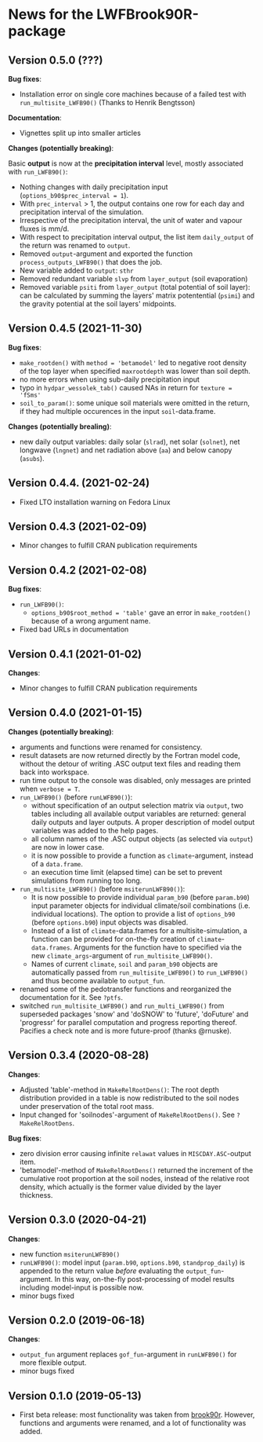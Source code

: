 # News for the LWFBrook90R-package

## Version 0.5.0 (???)

**Bug fixes**:

- Installation error on single core machines because of a failed test with `run_multisite_LWFB90()` (Thanks to Henrik Bengtsson)

**Documentation**:

- Vignettes split up into smaller articles

**Changes (potentially breaking)**:

Basic **output** is now at the **precipitation interval** level, mostly associated with `run_LWFB90()`:

  - Nothing changes with daily precipitation input (`options_b90$prec_interval = 1`).
  - With `prec_interval` > 1, the output contains one row for each day 
  and precipitation interval of the simulation.
  - Irrespective of the precipitation interval, the unit of water and vapour fluxes is mm/d.
  - With respect to precipitation interval output, the list item `daily_output` of the return was renamed to `output`.
  - Removed `output`-argument and exported the function `process_outputs_LWFB90()` that does the job.
  - New variable added to `output`: `sthr`
  - Removed redundant variable `slvp` from `layer_output` (soil evaporation)
  - Removed variable `psiti` from `layer_output` (total potential of soil layer): can be calculated by summing the layers' matrix potentential (`psimi`) and the gravity potential at the soil layers' midpoints.


## Version 0.4.5 (2021-11-30)

**Bug fixes**:

- `make_rootden()` with `method = 'betamodel'` led to negative 
root density of the top layer when specified `maxrootdepth` was lower than soil depth.
- no more errors when using sub-daily precipitation input
- typo in `hydpar_wessolek_tab()` caused NAs in return for `texture = 'fSms'`
- `soil_to_param()`: some unique soil materials were omitted in the return, if they had multiple occurences in the input `soil`-data.frame.

**Changes (potentially brealing)**:

- new daily output variables: daily solar (`slrad`), net solar (`solnet`), net longwave (`lngnet`) and net radiation above (`aa`) and below canopy (`asubs`).

## Version 0.4.4. (2021-02-24)

- Fixed LTO installation warning on Fedora Linux

## Version 0.4.3 (2021-02-09)

- Minor changes to fulfill CRAN publication requirements

## Version 0.4.2 (2021-02-08)

**Bug fixes**:

- `run_LWFB90()`: 
  - `options_b90$root_method = 'table'` gave an error in `make_rootden()` because of a wrong argument name.
- Fixed bad URLs in documentation

## Version 0.4.1 (2021-01-02)

**Changes**:

- Minor changes to fulfill CRAN publication requirements

## Version 0.4.0  (2021-01-15)

**Changes (potentially breaking)**:

- arguments and functions were renamed for consistency.
- result datasets are now returned directly by the Fortran model code, without 
  the detour of writing .ASC output text files and reading them back into workspace.
- run time output to the console was disabled, only messages are printed when `verbose = T`.  
- `run_LWFB90()` (before `runLWFB90()`): 
  - without specification of an output selection matrix via `output`, two tables 
  including all available output variables are returned: general daily outputs 
  and layer outputs. A proper description of model output variables was added to the help pages.
  - all column names of the .ASC output objects (as selected via `output`) are now in lower case.
  - it is now possible to provide a function as `climate`-argument, instead of a `data.frame`.
  - an execution time limit (elapsed time) can be set to prevent simulations from running too long. 
- `run_multisite_LWFB90()` (before `msiterunLWFB90()`): 
  - It is now possible to provide individual `param_b90` (before `param.b90`) input parameter objects for
  individual climate/soil combinations (i.e. individual locations). The option to 
  provide a list of `options_b90` (before `options.b90`) input objects was disabled.
  - Instead of a list of `climate`-data.frames for a multisite-simulation, a function 
  can be provided for on-the-fly creation of `climate`-`data.frames`. Arguments 
  for the function have to specified via the new `climate_args`-argument of `run_multisite_LWFB90()`. 
  - Names of current `climate`, `soil` and `param_b90` objects are automatically 
   passed from  `run_multisite_LWFB90()` to `run_LWFB90()` and thus become available to `output_fun`.  
- renamed some of the pedotransfer functions and reorganized the documentation for it. See `?ptfs`.
- switched `run_multisite_LWFB90()` and `run_multi_LWFB90()` from superseded packages 'snow' and 'doSNOW' to 'future', 'doFuture' and 'progressr' for parallel computation and progress reporting thereof. Pacifies a check note and is more future-proof (thanks @rnuske).


## Version 0.3.4  (2020-08-28)

**Changes**:

- Adjusted 'table'-method in `MakeRelRootDens()`: The root depth distribution provided in a table is now redistributed to the soil nodes under preservation of the total root mass.
- Input changed for 'soilnodes'-argument of `MakeRelRootDens()`. See `?MakeRelRootDens`.

**Bug fixes**:

- zero division error causing infinite `relawat` values in `MISCDAY.ASC`-output item.
- 'betamodel'-method of `MakeRelRootDens()` returned the increment of the cumulative root proportion at the soil nodes, instead of the relative root density, which actually is the former value divided by the layer thickness.


## Version 0.3.0 (2020-04-21)

**Changes**:

- new function `msiterunLWFB90()`
- `runLWFB90()`: model input (`param.b90`, `options.b90`, `standprop_daily`) is appended
	to the return value *before* evaluating the `output_fun`-argument. In this way,
	on-the-fly post-processing of model results including model-input is possible now.
- minor bugs fixed


## Version 0.2.0  (2019-06-18)

**Changes**:

- `output_fun` argument replaces `gof_fun`-argument in `runLWFB90()` for more flexible output.
- minor bugs fixed


## Version 0.1.0  (2019-05-13)

- First beta release: most functionality was taken from [brook90r](https://doi.org/10.5281/zenodo.1433677). However, functions and arguments were renamed, and a lot of functionality was added.
